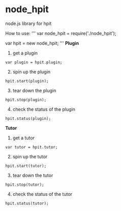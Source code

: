 node_hpit
=========

node.js library for hpit

How to use:
'''
var node_hpit = require('./node_hpit');

var hpit = new node_hpit;
'''
**Plugin**


  1. get a plugin

    var plugin = hpit.plugin;
  
  2. spin up the plugin
  
    hpit.start(plugin);
  
  3. tear down the plugin
  
    hpit.stop(plugin);
  
  4. check the status of the plugin
  
    hpit.status(plugin);
  
**Tutor**

  1. get a tutor

    var tutor = hpit.tutor;

  2. spin up the tutor

    hpit.start(tutor);

  3. tear down the tutor

    hpit.stop(tutor);

  4. check the status of the tutor

    hpit.status(tutor);
